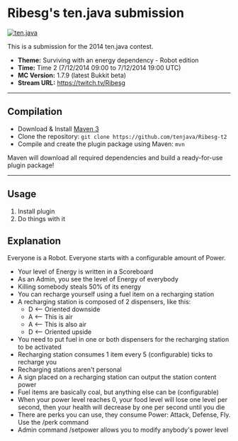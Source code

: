 Ribesg's ten.java submission
==============================

[![ten.java](https://cdn.mediacru.sh/hu4CJqRD7AiB.svg)](https://tenjava.com/)

This is a submission for the 2014 ten.java contest.

- __Theme:__ Surviving with an energy dependency - Robot edition
- __Time:__ Time 2 (7/12/2014 09:00 to 7/12/2014 19:00 UTC)
- __MC Version:__ 1.7.9 (latest Bukkit beta)
- __Stream URL:__ https://twitch.tv/Ribesg

---------------------------------------

Compilation
-----------

- Download & Install [Maven 3](http://maven.apache.org/download.html)
- Clone the repository: `git clone https://github.com/tenjava/Ribesg-t2`
- Compile and create the plugin package using Maven: `mvn`

Maven will download all required dependencies and build a ready-for-use plugin package!

---------------------------------------

Usage
-----

1. Install plugin
2. Do things with it

Explanation
----

Everyone is a Robot. Everyone starts with a configurable amount of Power.
* Your level of Energy is written in a Scoreboard
* As an Admin, you see the level of Energy of everybody
* Killing somebody steals 50% of its energy
* You can recharge yourself using a fuel item on a recharging station
* A recharging station is composed of 2 dispensers, like this:
  * D <-- Oriented downside
  * A <-- This is air
  * A <-- This is also air
  * D <-- Oriented upside
* You need to put fuel in one or both dispensers for the recharging station to be activated
* Recharging station consumes 1 item every 5 (configurable) ticks to recharge you
* Recharging stations aren't personal
* A sign placed on a recharging station can output the station content power
* Fuel items are basically coal, but anything else can be (configurable)
* When your power level reaches 0, your food level will lose one level per second, then your health will decrease by one per second until you die
* There are perks you can use, they consume Power: Attack, Defense, Fly. Use the /perk command
* Admin command /setpower allows you to modify anybody's power level